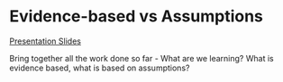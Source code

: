 # Evidence-based vs Assumptions

[Presentation Slides](https://drive.google.com/open?id=1zlQUdR2sh1H-BOamu2C18hHCHu_x6G4a1EdjZxdYPQA) 

Bring together all the work done so far - What are we learning?  What is evidence based, what is based on assumptions?

